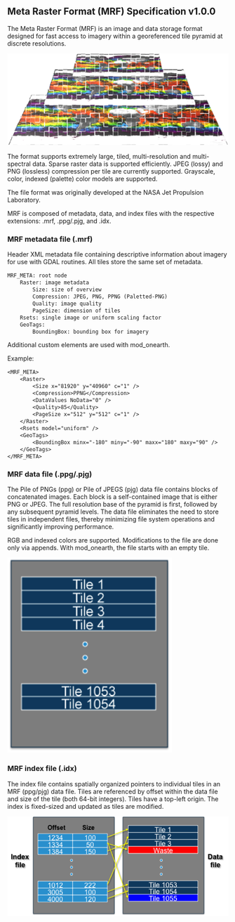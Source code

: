 ## Meta Raster Format (MRF) Specification v1.0.0

The Meta Raster Format (MRF) is an image and data storage format designed for fast access to imagery within a georeferenced tile pyramid at discrete resolutions. 

![](pyramids.png?raw=true)

The format supports extremely large, tiled, multi-resolution and multi-spectral data. Sparse raster data is supported efficiently.  JPEG (lossy) and PNG (lossless) compression per tile are currently supported.  Grayscale, color, indexed (palette) color models are supported.

The file format was originally developed at the NASA Jet Propulsion Laboratory.

MRF is composed of metadata, data, and index files with the respective extensions: .mrf, .ppg/.pjg, and .idx. 

### MRF metadata file (.mrf)

Header XML metadata file containing descriptive information about imagery for use with GDAL routines.  All tiles store the same set of metadata.

    MRF_META: root node
        Raster: image metadata
            Size: size of overview
            Compression: JPEG, PNG, PPNG (Paletted-PNG)
            Quality: image quality
            PageSize: dimension of tiles
        Rsets: single image or uniform scaling factor
        GeoTags: 
            BoundingBox: bounding box for imagery

Additional custom elements are used with mod_onearth.

Example:
 
    <MRF_META>
        <Raster>
            <Size x="81920" y="40960" c="1" />
            <Compression>PPNG</Compression>
            <DataValues NoData="0" />
            <Quality>85</Quality>
            <PageSize x="512" y="512" c="1" />
        </Raster>
        <Rsets model="uniform" />
        <GeoTags>
            <BoundingBox minx="-180" miny="-90" maxx="180" maxy="90" />
        </GeoTags>
    </MRF_META> 

### MRF data file (.ppg/.pjg)

The Pile of PNGs (ppg) or Pile of JPEGS (pjg) data file contains blocks of concatenated images.  Each block is a self-contained image that is either PNG or JPEG.  The full resolution base of the pyramid is first, followed by any subsequent pyramid levels.  The data file eliminates the need to store tiles in independent files, thereby minimizing file system operations and significantly improving performance.

RGB and indexed colors are supported.  Modifications to the file are done only via appends.  With mod_onearth, the file starts with an empty tile.

![](tiledata.png?raw=true)

### MRF index file (.idx)

The index file contains spatially organized pointers to individual tiles in an MRF (ppg/pjg) data file.   Tiles are referenced by offset within the data file and size of the tile (both 64-bit integers).  Tiles have a top-left origin.  The index is fixed-sized and updated as tiles are modified.

![](tileidx.png?raw=true)
